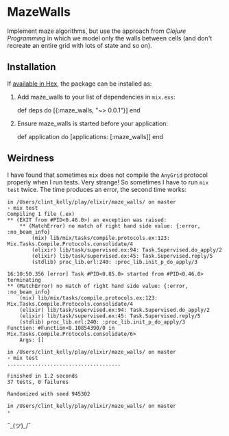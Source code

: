 # MazeWalls

Implement maze algorithms, but use the approach from _Clojure Programming_ in which we model only
the walls between cells (and don't recreate an entire grid with lots of state and so on).

## Installation

If [available in Hex](https://hex.pm/docs/publish), the package can be installed as:

  1. Add maze_walls to your list of dependencies in `mix.exs`:

        def deps do
          [{:maze_walls, "~> 0.0.1"}]
        end

  2. Ensure maze_walls is started before your application:

        def application do
          [applications: [:maze_walls]]
        end

## Weirdness

I have found that sometimes `mix` does not compile the `AnyGrid` protocol properly when I run tests.
Very strange! So sometimes I have to run `mix test` twice. The time produces an error, the second
time works:

    in /Users/clint_kelly/play/elixir/maze_walls/ on master
    › mix test
    Compiling 1 file (.ex)
    ** (EXIT from #PID<0.46.0>) an exception was raised:
        ** (MatchError) no match of right hand side value: {:error, :no_beam_info}
            (mix) lib/mix/tasks/compile.protocols.ex:123: Mix.Tasks.Compile.Protocols.consolidate/4
            (elixir) lib/task/supervised.ex:94: Task.Supervised.do_apply/2
            (elixir) lib/task/supervised.ex:45: Task.Supervised.reply/5
            (stdlib) proc_lib.erl:240: :proc_lib.init_p_do_apply/3

    16:10:50.356 [error] Task #PID<0.85.0> started from #PID<0.46.0> terminating
    ** (MatchError) no match of right hand side value: {:error, :no_beam_info}
        (mix) lib/mix/tasks/compile.protocols.ex:123: Mix.Tasks.Compile.Protocols.consolidate/4
        (elixir) lib/task/supervised.ex:94: Task.Supervised.do_apply/2
        (elixir) lib/task/supervised.ex:45: Task.Supervised.reply/5
        (stdlib) proc_lib.erl:240: :proc_lib.init_p_do_apply/3
    Function: #Function<8.10854390/0 in Mix.Tasks.Compile.Protocols.consolidate/6>
        Args: []

    in /Users/clint_kelly/play/elixir/maze_walls/ on master
    › mix test
    .....................................

    Finished in 1.2 seconds
    37 tests, 0 failures

    Randomized with seed 945302

    in /Users/clint_kelly/play/elixir/maze_walls/ on master
    ›

¯\_(ツ)_/¯
